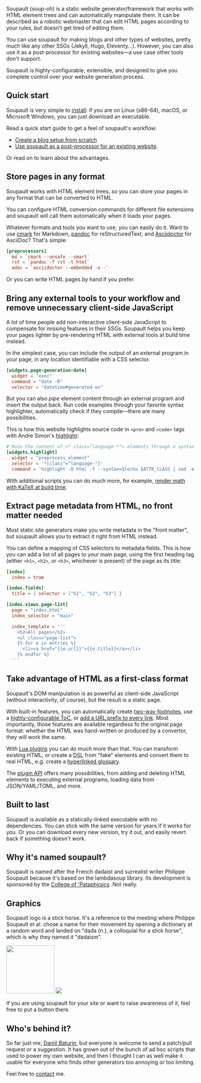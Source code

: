 Soupault (_soup-oh_) is a static website generator/framework that works with HTML element trees
and can automatically manipulate them. It can be described as a robotic webmaster
that can edit HTML pages according to your rules, but doesn't get tired of editing them.

You can use soupault for making blogs and other types of websites, pretty much like any other SSGs
(Jekyll, Hugo, Eleventy...). However, you can also use it as a post-processor
for existing websites—a use case other tools don't support.

Soupault is highly-configurable, extensible, and designed to give you complete control
over your website generation process.

## Quick start

Soupault is very simple to [install](/install/): if you are on Linux (x86-64), macOS, or Microsoft Windows,
you can just download an executable.

Read a quick start guide to get a feel of soupault's workflow:

* [Create a blog setup from scratch](/tips-and-tricks/quickstart/)
* [Use soupault as a post-processor for an existing website](/tips-and-tricks/getting-started-html-processor/).

Or read on to learn about the advantages.

## Store pages in any format

Soupault works with HTML element trees, so you can store your pages in any format
that can be converted to HTML.

You can configure HTML conversion commands for different file extensions and soupault will call them
automatically when it loads your pages.

Whatever formats and tools you want to use, you can easily do it. Want to use [cmark](https://github.com/commonmark/cmark) for Markdown,
[pandoc](https://pandoc.org) for reStructuredText, and [Asciidoctor](https://asciidoctor.org/) for AsciiDoc? That's simple:

```toml
[preprocessors]
  md = `cmark --unsafe --smart`
  rst = `pandoc -f rst -t html`
  adoc = `asciidoctor --embedded -o -`
```

Or you can write HTML pages by hand if you prefer.

## Bring any external tools to your workflow and remove unnecessary client-side JavaScript

A lot of time people add non-interactive client-side JavaScript to compensate for missing features
in their SSGs. Soupault helps you keep your pages lighter by pre-rendering HTML with external
tools at build time instead.

In the simplest case, you can include the output of an external program in your page,
in any location identifiable with a CSS selector.

```toml
[widgets.page-generation-date]
  widget = "exec"
  command = "date -R"
  selector = "datetime#generated-on"
```

But you can also _pipe_ element content through an external program and insert the output back.
Run code examples through your favorite syntax highlighter, automatically check if they compile—there are many possibilities.

This is how this website highlights source code in `<pre>` and `<code>` tags
with Andre Simon's [highlight](http://www.andre-simon.de/doku/highlight/en/highlight.php):

```toml
# Runs the content of <* class="language-*"> elements through a syntax highlighter
[widgets.highlight]
  widget = "preprocess_element"
  selector = '*[class^="language-"]'
  command = 'highlight -O html -f --syntax=$(echo $ATTR_CLASS | sed -e "s/language-//")'
```

With additional scripts you can do much more, for example, [render math with KaTeX at build time](/tips-and-tricks/static-rendering/#mathematics).

## Extract page metadata from HTML, no front matter needed

Most static site generators make you write metadata in the "front matter", but soupault allows you to extract
it right from HTML instead.

You can define a mapping of CSS selectors to metadata fields. This is how you can add a list of all pages to your
main page, using the first heading tag (either `<h1>`, `<h2>`, or `<h3>`, whichever is present) of the page as its title:

```toml
[index]
  index = true

[index.fields]
  title = { selector = ["h1", "h2", "h3"] }

[index.views.page-list]
  page = "index.html"
  index_selector = "main"

  index_template = '''
    <h2>All pages</h2>
    <ul class="page-list">
    {% for e in entries %}
      <li><a href="{{e.url}}">{{e.title}}</a></li> 
    {% endfor %}
  '''
```

## Take advantage of HTML as a first-class format

Soupault's DOM manipulation is as powerful as client-side JavaScript (without interactivity, of course),
but the result is a static page.

With built-in features, you can automatically create [two-way footnotes](/reference-manual/#footnotes-widget),
use a [highly-configurable ToC](/reference-manual/#toc-widget), or [add a URL prefix to every link](/reference-manual/#absolute-links).
Most importantly, those features are available regardless fo the original page format: whether the HTML was hand-written
or produced by a convertor, they will work the same.

With [Lua plugins](/plugins/) you can do much more than that. You can transform existing HTML,
or create a <abbr title="Domain-Specific Language">DSL</abbr> from "fake" elements and convert them to real HTML,
e.g. create a [hyperlinked glossary](/plugins/#hyperlinked-glossary).

The [plugin API](/reference-manual/#plugin-api) offers many possibilities, from adding and deleting HTML elements
to executing external programs, loading data from JSON/YAML/TOML, and more.

## Built to last

Soupault is available as a statically-linked executable with no dependencies. You can stick with the same version
for years if it works for you. Or you can download every new version, try it out, and easily revert back
if something doesn't work.

## Why it's named soupault?

Soupault is named after the French dadaist and surrealist writer <wikipedia>Philippe Soupault</wikipedia>
because it's based on the <github project="aantron/lambdasoup">lambdasoup</github> library.
Its development is sponsored by the [College of 'Pataphysics](http://www.college-de-pataphysique.org/) </a>.<fn id="pataphysics">Not really.</fn>

## Graphics

Soupault logo is a stick horse. It's a reference to the meeting where Philippe Soupault et al. chose a name for their movement by opening a dictionary
at a random word and landed on <q>dada (n.), a colloquial for a stick horse</q>, which is why they named it "dadaism".

<img src="/images/soupault_logo.svg" width="128" height="128"/>
<img src="/images/powered_by_soupault_88x31.png" />

If you are using soupault for your site or want to raise awareness of it, feel free to put a button there.

## Who's behind it?

So far just me, [Daniil Baturin](https://baturin.org), but everyone is welcome to send a patch/pull request or a suggestion.
It has grown out of the bunch of ad hoc scripts that used to power my own website, and then I thought I can as well make it usable
for everyone who finds other generators too annoying or too limiting.

Feel free to [contact](/contact) me.
